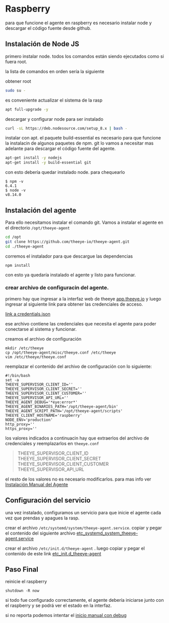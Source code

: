# Raspberry

para que funcione el agente en raspberry es necesario instalar node y descargar el código fuente desde github.

## Instalación de Node JS

primero instalar node. todos los comandos están siendo ejecutados como si fuera root.

la lista de comandos en orden sería la siguiente

obtener root

```bash
sudo su -
```

es conveniente actualizar el sistema de la rasp

```bash
apt full-upgrade -y
```

descargar y configurar node para ser instalado

```bash
curl -sL https://deb.nodesource.com/setup_8.x | bash -
```

instalar con apt. el paquete build-essential es necesario para que funcione la instalacin de algunos paquetes de npm. git lo vamos a necesitar mas adelante para descargar el código fuente del agente.

```bash
apt-get install -y nodejs
apt-get install -y build-essential git
```

con esto debería quedar instalado node. para chequearlo

```text
$ npm -v
6.4.1
$ node -v
v8.14.0
```

## Instalación del agente

Para ello necesitamos instalar el comando git. Vamos a instalar el agente en el directorio `/opt/theeye-agent`

```bash
cd /opt
git clone https://github.com/theeye-io/theeye-agent.git
cd ./theeye-agent
```

corremos el instalador para que descargue las dependencias

```text
npm install
```

con esto ya quedaría instalado el agente y listo para funcionar.

### crear archivo de configuracin del agente.

primero hay que ingresar a la interfaz web de theeye [app.theeye.io](https://github.com/theeye-io/theeye-docs/tree/b13ed5d7b906be848ebd417b37c4624ca8caa803/the-eye-agent/app.theeye.io) y luego ingresar al siguiente link para obtener las credenciales de acceso.

[link a credentials.json](https://app.theeye.io/api/agent/credentials)

ese archivo contiene las credenciales que necesita el agente para poder conectarse al sistema y funcionar.

creamos el archivo de configuración

```text
mkdir /etc/theeye
cp /opt/theeye-agent/misc/theeye.conf /etc/theeye
vim /etc/theeye/theeye.conf
```

reemplazar el contenido del archivo de configuración con lo siguiente:

```text
#!/bin/bash
set -a
THEEYE_SUPERVISOR_CLIENT_ID=''
THEEYE_SUPERVISOR_CLIENT_SECRET=''
THEEYE_SUPERVISOR_CLIENT_CUSTOMER=''
THEEYE_SUPERVISOR_API_URL=''
THEEYE_AGENT_DEBUG='*eye:error*'
THEEYE_AGENT_BINARIES_PATH='/opt/theeye-agent/bin'
THEEYE_AGENT_SCRIPT_PATH='/opt/theeye-agent/scripts'
THEEYE_CLIENT_HOSTNAME='raspberry'
NODE_ENV='production'
http_proxy=''
https_proxy=''
```

los valores indicados a continuacin hay que extraerlos del archivo de credenciales y reemplazarlos en `theeye.conf`

> THEEYE\_SUPERVISOR\_CLIENT\_ID  
> THEEYE\_SUPERVISOR\_CLIENT\_SECRET  
> THEEYE\_SUPERVISOR\_CLIENT\_CUSTOMER  
> THEEYE\_SUPERVISOR\_API\_URL

el resto de los valores no es necesario modificarlos. para mas info ver [Instalación Manual del Agente](https://github.com/theeye-io/theeye-docs/blob/master/the-eye-agent/installation.md#step-3)

## Configuración del servicio

una vez instalado, configuramos un servicio para que inicie el agente cada vez que prendas y apagues la rasp.

crear el archivo `/etc/systemd/system/theeye-agent.service`. copiar y pegar el contenido del siguiente archivo [etc\_systemd\_system\_theeye-agent.service](https://github.com/theeye-io/theeye-docs/tree/b13ed5d7b906be848ebd417b37c4624ca8caa803/the-eye-agent/etc_systemd_system_theeye-agent.service)

crear el archivo `/etc/init.d/theeye-agent` . luego copiar y pegar el contenido de este link [etc\_init.d\_theeye-agent](https://github.com/theeye-io/theeye-docs/tree/b13ed5d7b906be848ebd417b37c4624ca8caa803/the-eye-agent/etc_init.d_theeye-agent)

## Paso Final

reinicie el raspberry

```text
shutdown -R now
```

si todo fue configurado correctamente, el agente debería iniciarse junto con el raspberry y se podrá ver el estado en la interfaz.

si no reporta podemos intentar el [inicio manual con debug](https://github.com/theeye-io/theeye-docs/blob/master/the-eye-agent/debug.md)

